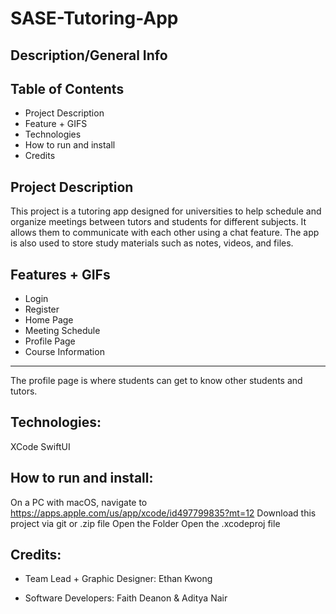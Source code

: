 # SASE-Tutoring-App


## Description/General Info

## Table of Contents
* Project Description
* Feature + GIFS
* Technologies
* How to run and install
* Credits

## Project Description
This project is a tutoring app designed for universities to help schedule and organize meetings between tutors and students for different subjects. It allows them to communicate with each other using a chat feature. The app is also used to store study materials such as notes, videos, and files. 

## Features + GIFs
* Login
* Register
* Home Page
* Meeting Schedule
* Profile Page
* Course Information





-----------------------
The profile page is where students can get to know other students and tutors.





## Technologies:
XCode
SwiftUI

## How to run and install:

On a PC with macOS, navigate to https://apps.apple.com/us/app/xcode/id497799835?mt=12
Download this project via git or .zip file
Open the Folder
Open the .xcodeproj file


## Credits:
- Team Lead + Graphic Designer:
Ethan Kwong

- Software Developers:
Faith Deanon & Aditya Nair

